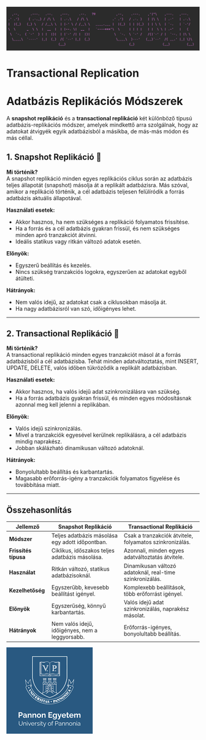 ![img.png](src/main/resources/static/banner.png)

# Transactional Replication

# Adatbázis Replikációs Módszerek

A **snapshot replikáció** és a **transactional replikáció** két különböző típusú adatbázis-replikációs módszer, amelyek mindkettő arra szolgálnak, hogy az adatokat átvigyék egyik adatbázisból a másikba, de más-más módon és más céllal.

## 1. Snapshot Replikáció 📸

**Mi történik?**  
A snapshot replikáció minden egyes replikációs ciklus során az adatbázis teljes állapotát (snapshot) másolja át a replikált adatbázisra. Más szóval, amikor a replikáció történik, a cél adatbázis teljesen felülíródik a forrás adatbázis aktuális állapotával.

**Használati esetek:**

- Akkor hasznos, ha nem szükséges a replikáció folyamatos frissítése.
- Ha a forrás és a cél adatbázis gyakran frissül, és nem szükséges minden apró tranzakciót átvinni.
- Ideális statikus vagy ritkán változó adatok esetén.

**Előnyök:**

- Egyszerű beállítás és kezelés.
- Nincs szükség tranzakciós logokra, egyszerűen az adatokat egyből átülteti.

**Hátrányok:**

- Nem valós idejű, az adatokat csak a ciklusokban másolja át.
- Ha nagy adatbázisról van szó, időigényes lehet.

---

## 2. Transactional Replikáció 🔄

**Mi történik?**  
A transactional replikáció minden egyes tranzakciót másol át a forrás adatbázisból a cél adatbázisba. Tehát minden adatváltoztatás, mint INSERT, UPDATE, DELETE, valós időben tükröződik a replikált adatbázisban.

**Használati esetek:**

- Akkor hasznos, ha valós idejű adat szinkronizálásra van szükség.
- Ha a forrás adatbázis gyakran frissül, és minden egyes módosításnak azonnal meg kell jelenni a replikában.

**Előnyök:**

- Valós idejű szinkronizálás.
- Mivel a tranzakciók egyesével kerülnek replikálásra, a cél adatbázis mindig naprakész.
- Jobban skálázható dinamikusan változó adatoknál.

**Hátrányok:**

- Bonyolultabb beállítás és karbantartás.
- Magasabb erőforrás-igény a tranzakciók folyamatos figyelése és továbbítása miatt.

---

## Összehasonlítás

| Jellemző               | Snapshot Replikáció                               | Transactional Replikáció                          |
|------------------------|--------------------------------------------------|--------------------------------------------------|
| **Módszer**            | Teljes adatbázis másolása egy adott időpontban.  | Csak a tranzakciók átvitele, folyamatos szinkronizálás. |
| **Frissítés típusa**   | Ciklikus, időszakos teljes adatbázis másolása.  | Azonnali, minden egyes adatváltoztatás átvitele.   |
| **Használat**          | Ritkán változó, statikus adatbázisoknál.        | Dinamikusan változó adatoknál, real-time szinkronizálás. |
| **Kezelhetőség**       | Egyszerűbb, kevesebb beállítást igényel.        | Komplexebb beállítások, több erőforrást igényel.  |
| **Előnyök**            | Egyszerűség, könnyű karbantartás.               | Valós idejű adat szinkronizálás, naprakész másolat. |
| **Hátrányok**          | Nem valós idejű, időigényes, nem a leggyorsabb. | Erőforrás-igényes, bonyolultabb beállítás.       |

![img.png](src/main/resources/static/pannon-logo.png)